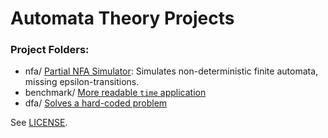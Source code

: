 # Automata Theory Projects

### Project Folders:
 - nfa/ [Partial NFA Simulator](nfa/): Simulates non-deterministic finite automata, missing epsilon-transitions.
 - benchmark/ [More readable `time` application](benchmark/)
 - dfa/ [Solves a hard-coded problem](dfa/)

See [LICENSE](LICENSE).
